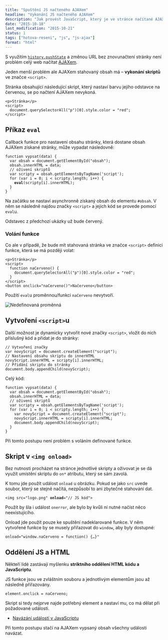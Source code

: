 ```yaml
---
title: "Spuštění JS načteného AJAXem"
headline: "Vykonání JS načteného AJAXem"
description: "Jak provést JavaScript, který je ve stránce načítané AJAXem."
date: "2015-10-18"
last_modification: "2015-10-21"
status: 1
tags: ["hotova-reseni", "js", "js-ajax"]
format: "html"
---
```


<p>S využitím <a href="/zmena-url"><code>history.pushState</code></a> a změnou URL bez znovunačtení stránky není problém celý web načítat <a href="/ajax">AJAXem</a>.</p>

<p>Jeden menší problém ale AJAXem stahovaný obsah má – <b>vykonání skriptů</b> ve značce <code>&lt;script></code>.</p>

<p>Stránka obsahující následující skript, který nastaví barvu jejího odstavce na červenou, se po načtení AJAXem nevykoná.</p>

<pre><code>&lt;p>Stránka&lt;/p>
&lt;script>
  document.querySelectorAll("p")[0].style.color = "red";
&lt;/script></code></pre>






<h2 id="eval">Příkaz <code>eval</code></h2>

<p>Callback funkce pro nastavení obsahu stránky, která dostane obsah AJAXem získané stránky, může vypadat následovně:</p>

<pre><code>function vypsat(data) {
  var obsah = document.getElementById("obsah");
  obsah.innerHTML = data;
  // oživení skriptů
  var scripty = obsah.getElementsByTagName('script');
  for (var i = 0; i &lt; scripty.length; i++) {
    <b>eval</b>(scripty[i].innerHTML);			
  }
}</code></pre>








<p>Na začátku se nastaví asynchronně získaný obsah do elementu <code>#obsah</code>. V něm se následně najdou značky <code>&lt;script></code> a jejich kód se provede pomocí <code>eval</code>u.</p>

<p>Odstavec z předchozí ukázky už bude červený.</p>




<h3 id="funkce">Volání funkce</h3>

<p>Co ale v případě, že bude mít stahovaná stránka ve značce <code>&lt;script></code> definici funkce, která se má později volat:</p>

<pre><code>&lt;p>Stránka&lt;/p>
&lt;script>
  function naCerveno() {
    document.querySelectorAll("p")[0].style.color = "red";
  }
&lt;/script>
&lt;button onclick="naCerveno()">Načerveno&lt;/button></code></pre>







<p>Použití <code>eval</code>u proměnnou/funkci <code>naCerveno</code> nevytvoří.</p>

<p><img src="/files/ajax-spusteni-skriptu/undefined.png" alt="Nedefinovaná proměnná" class="border"></p>











<h2 id="vytvoreni">Vytvoření <code>&lt;script></code>u</h2>

<p>Další možnost je dynamicky vytvořit nové značky <code>&lt;script></code>, vložit do nich příslušný kód a přidat je do stránky:</p>

<pre><code>// Vytvoření značky
var novyScript = document.createElement("script");
// Nastavení obsahu skriptu do innerHTML
novyScript.innerHTML = scripty[i].innerHTML;
// Přidání skriptu do stránky
document.body.appendChild(novyScript);</code></pre>






<p>Celý kód:</p>

<pre><code>function vypsat(data) {
  var obsah = document.getElementById("obsah");
  obsah.innerHTML = data;
  // oživení skriptů
  var scripty = obsah.getElementsByTagName('script');
  for (var i = 0; i &lt; scripty.length; i++) {
    var novyScript = document.createElement("script");
    novyScript.innerHTML = scripty[i].innerHTML;
    document.body.appendChild(novyScript);
  }
}</code></pre>












<p>Při tomto postupu není problém s voláním definované funkce.</p>



<h2 id="img-onload">Skript v <code>&lt;img onload></code></h2>

<p>Bez nutnosti procházet na stránce jednotlivé skripty a oživovat je se dá využít umístění skriptu do <code>on*</code> atributu, který se sám zavolá.</p>

<p>K tomu jde použít událost <code>onload</code> u obrázku. Pokud se jako <code>src</code> uvede soubor, který se stejně načítá, nezpůsobí to ani zbytečné stahování dat.</p>

<pre><code>&lt;img src="logo.png" <b>onload</b>="// JS kód"></code></pre>




<p>Použít by šla i událost <code>onerror</code>, ale bylo by kvůli ní nutné načíst něco neexistujícího.</p>

<p>Onload jde použít pouze ke spuštění nadeklarované funkce. V něm vytvořené funkce by se musely přiřazovat do <code>window</code>, aby byly dostupné:</p>

<pre><code>onload="window.naCerveno = function() {…}"</code></pre>








<h2 id="oddeleni">Oddělení JS a HTML</h2>

<p>Někteří lidé zastávají myšlenku <b>striktního oddělení HTML kódu a JavaScriptu</b>.</p>

<p>JS funkce jsou ve zvláštním souboru a jednotlivým elementům jsou až následně přiřazovány.</p>

<pre><code>element.onclick = naCerveno;</code></pre>

<p>Skript si tedy nejprve najde potřebný element a nastaví mu, co má dělat při požadované události.</p>

<div class="internal-content">
  <ul>
    <li><a href="/pripojeni-udalosti">Navázání událostí v JavaScriptu</a></li>
  </ul>
</div>

<p>Při tomto postupu stačí na AJAXem vypsaný obsah všechny události navázat.</p>